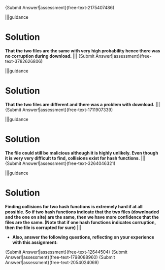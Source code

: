 
{Submit Answer!|assessment}(free-text-2175407486)

|||guidance
# Solution
**That the two files are the same with very high probability hence there was no corruption during download.**
|||
{Submit Answer!|assessment}(free-text-3782626806)

|||guidance
# Solution
**That the two files are different and there was a problem with download.**
|||
{Submit Answer!|assessment}(free-text-1711907339)

|||guidance
# Solution
**The file could still be malicious although it is highly unlikely. Even though it is very very difficult to find, collisions exist for hash functions.**
|||
{Submit Answer!|assessment}(free-text-3264046321)

|||guidance
# Solution
**Finding collisions for two hash functions is extremely hard if at all possible. So if two hash functions indicate that the two files (downloaded and the one on site) are the same, then we have more confidence that the files are the same. (Note that if one hash functions indicates corruption, then the file is corrupted for sure)**
|||

- **Also, answer the following questions, reflecting on your experience with this assignment:**

{Submit Answer!|assessment}(free-text-12644504)
{Submit Answer!|assessment}(free-text-1798088960)
{Submit Answer!|assessment}(free-text-2054024069)

